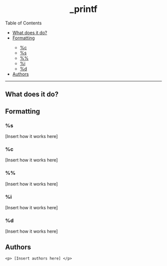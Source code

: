 <h1><div align="center">_printf</div></h1>

<!-- Put a table of contents here-->
<!-- include links to sections
-What _printf does. (mention that it's built to be able to add more functions simply by using a struct. Simply add more elements ot the struct, pointing to functions you create. Mention that one would also have to change a hardcoded value for iterating through the struct, which could probably be changed so that it isnt necessary to do.
-What conversions it currently allows (%c, %s, %%, %d, %i)
    +include extra hyperlinks to each individual section for conversions. If possible make the list only visible fi you click it? Idk how complicated that is.
-Authors
-->

<div id="toc_container">
<p class="toc_title">Table of Contents</p>
<ul class="toc_list">
 <li><a href="#Content1">What does it do?</a></li>
<li><a href="#Content2">Formatting</a></li>
<ul>
    <li><a href="#Format1">%c</a></li>
    <li><a href="#%s">%s</a></li>
	<li><a href="#Format3">%%</a></li>
	<li><a href="#Format4">%i</a></li>
	<li><a href="#Format5">%d</a></li>
</ul>
<li><a href="#Content3">Authors</a></li>
</div>
	
<hr/>
	
<h2><a id="#Content1"> What does it do?</h2>

<h2><a id="#Content2"> Formatting</h2>
	<h3><a id="#%s">%s</h3>
		<p> [Insert how it works here] </p>
	<h3><a id="#Format2">%c</h3>
		<p> [Insert how it works here] </p>
	<h3><a id="#Format3">%%</h3>
		<p> [Insert how it works here] </p>
	<h3><a id="#Format4">%i</h3>
		<p> [Insert how it works here] </p>
	<h3><a id="#Format5">%d</h3>
		<p> [Insert how it works here] </p>
<h2><a id="#Content3"> Authors</h2>
	
	<p> [Insert authors here] </p>
